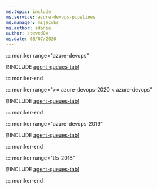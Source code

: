 ```yaml
---
ms.topic: include
ms.service: azure-devops-pipelines
ms.manager: mijacobs
ms.author: sdanie
author: steved0x
ms.date: 08/07/2020
---
```


::: moniker range="azure-devops"

[!INCLUDE [agent-queues-tab](agent-queues-tab/agent-queues-tab.md)]

::: moniker-end

::: moniker range=">= azure-devops-2020 < azure-devops"

[!INCLUDE [agent-queues-tab](agent-queues-tab/agent-queues-tab-server-2020.md)]

::: moniker-end

::: moniker range="azure-devops-2019"

[!INCLUDE [agent-queues-tab](agent-queues-tab/agent-queues-tab-server-2019.md)]

::: moniker-end

::: moniker range="tfs-2018"

[!INCLUDE [agent-queues-tab](agent-queues-tab/agent-queues-tab-tfs-2018.md)]

::: moniker-end

